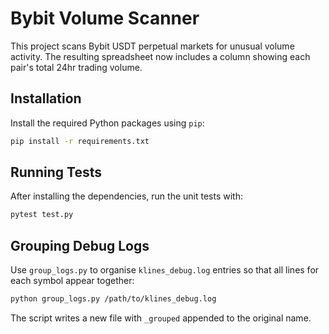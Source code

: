 # Bybit Volume Scanner

This project scans Bybit USDT perpetual markets for unusual volume activity.
The resulting spreadsheet now includes a column showing each pair's total 24​hr trading volume.

## Installation

Install the required Python packages using `pip`:

```bash
pip install -r requirements.txt
```

## Running Tests

After installing the dependencies, run the unit tests with:

```bash
pytest test.py
```

## Grouping Debug Logs

Use `group_logs.py` to organise `klines_debug.log` entries so that all lines for
each symbol appear together:

```bash
python group_logs.py /path/to/klines_debug.log
```

The script writes a new file with `_grouped` appended to the original name.


